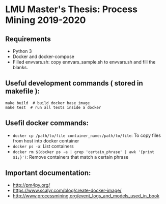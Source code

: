 # LMU Master's Thesis: Process Mining 2019-2020

## Requirements
- Python 3
- Docker and docker-compose
- Filled envvars.sh: copy ennvars_sample.sh to envvars.sh and fill the blanks.

## Useful development commands ( stored in makefile ):
```
make build  # build docker base image
make test  # run all tests inside a docker
```

## Usefil docker commands: 
- `docker cp /path/to/file container_name:/path/to/file`: To copy files from host into docker container
- `docker ps -a`: List containers
- `docker rm $(docker ps -a | grep 'certain_phrase' | awk '{print $1;}')`: Remove containers that match a certain phrase

## Important documentation: 

- http://pm4py.org/
- https://www.scalyr.com/blog/create-docker-image/
- http://www.processmining.org/event_logs_and_models_used_in_book
